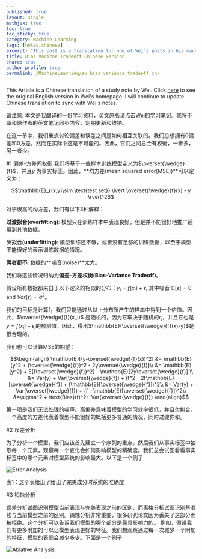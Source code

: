 ```yaml
---
published: true
layout: single
mathjax: true
toc: true
toc_sticky: true
category: Machine Learning
tags: [notes,chinese]
excerpt: "This post is a translation for one of Wei's posts in his machine learning notes."
title: Bias Varicne Tradeoff Chinese Version
share: true
author_profile: true
permalink: /MachineLearning/sv_bias_variance_tradeoff_ch/
---
```


This Article is a Chinese translation of a study note by Wei. Click [here](https://wei2624.github.io/MachineLearning/sv_bias_varience_tradeoff/) to see the original English version in Wei's homepage. I will continue to update Chinese translation to sync with Wei's notes.

请注意: 本文是我翻译的一份学习资料，英文原版请点击[Wei的学习笔记](https://wei2624.github.io/MachineLearning/sv_bias_varience_tradeoff/)。我将不断和原作者的英文笔记同步内容，定期更新和维护。

在这一节中，我们重点讨论偏差和误差之间是如何相互关联的。我们总想拥有0偏差和0方差，然而在实际中这是不可能的。因此，它们之间总会有权衡，一者多，另一者少。

#1 偏差-方差间权衡
我们将基于一些样本训练模型定义为$\overset{\wedge}{f}$，并且$y$ 为事实标签。因此，**均方差(mean squared error(MSE))**可以定义为：

$$\mathbb{E}_{(x,y)\sim \text{test set}} \lvert \overset{\wedge}{f}(x) - y \rvert^2$$

对于很高的均方差，我们有以下3种解释：

**过渡拟合(overfitting)**: 模型只在训练样本中表现良好，但是并不能很好地推广适用到其他数据。

**欠拟合(underfitting)**: 模型训练还不够，或者没有足够的训练数据，以至于模型不能很好的表示训练数据的情况。

**两者都不**: 数据的**噪音(noise)**太大。

我们将这些情况归纳为**偏差-方差权衡(Bias-Variance Tradeoff)**。

假设所有数据都来自于以下定义的相似的分布：$y_i = f(x_i) + \epsilon_i$ 其中噪音 $\mathbb{E}[\epsilon] = 0$ and $Var(\epsilon) = \sigma^2$。

我们的目标是计算f，我们只能通过从以上分布所产生的样本中得到一个估值。因此，$\overset{\wedge}{f}(x_i)$ 是随机的，因为它取决于随机的$\epsilon_i$，并且它也是$y = f(x_i) + \epsilon_i$的预测值。因此，得出$\mathbb{E}(\overset{\wedge}{f}(x)-y)$是很合理的。

我们也可以计算MSE的期望：

$$\begin{align}
\mathbb{E}[(y-\overset{\wedge}{f}(x))^2] &= \mathbb{E}[y^2 + (\overset{\wedge}{f})^2 - 2y\overset{\wedge}{f}]\\
&= \mathbb{E}{y^2} + E[(\overset{\wedge}{f})^2] - \mathbb{E}[2y\overset{\wedge}{f}] \\
&= Var(y) + Var(\overset{\wedge}{f}) + (f^2 - 2f\mathbb{E}[\overset{\wedge}{f}] + (\mathbb{E}[\overset{\wedge}{f}])^2\\
&= Var(y) + Var(\overset{\wedge}{f}) + (f - \mathbb{E}[\overset{\wedge}{f}])^2\\
&=\sigma^2 + \text{Bias}(f)^2+ Var(\overset{\wedge}{f})
\end{align}$$

第一项是我们无法处理的噪声。高偏差意味着模型的学习效率很低，并且欠拟合。一个高度的方差代表着模型不能很好的概括更多普通的情况，同时过渡你和。

#2 误差分析

为了分析一个模型，我们应该首先建立一个序列的重点。然后我们从事实标签中抽取每一个元素，观察每一个变化会如何影响模型的精确度。我们总会试图看看事实标签中的哪个元素对模型系统的影响最大。以下是一个例子

![Error Analysis](https://raw.githubusercontent.com/Wei2624/AI_Learning_Hub/master/machine-learning/images/error_analysis.png)

表1：这个表给出了给出了完美成分时系统的准确度

#3 销蚀分析

误差分析试图识别模型当前表现与完美表现之前的区别，而离格分析试图识别基准线与当前模型之前的区别。销蚀分析非常重要，很多研究论文因为丢失了这部分而被拒绝。这个分析可以告诉我们模型的哪个部分是最具影响力的。
例如，假设我们有更多附加的可以让模型表现更好的特征。我们想观察通过每一次减少一个附加的特征，模型的表现会减少多少。下面是一个例子

![Ablative Analysis](https://raw.githubusercontent.com/Wei2624/AI_Learning_Hub/master/machine-learning/images/ablative_ana.png)

